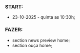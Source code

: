### START:
- 23-10-2025 - quinta as 10:30h;

### FAZER:
- section news preview home;
- section ouça home;